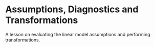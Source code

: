 # Assumptions, Diagnostics and Transformations
A lesson on evaluating the linear model assumptions and performing transformations.

